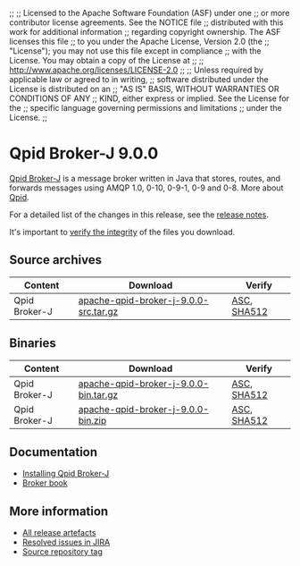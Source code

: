 ;;
;; Licensed to the Apache Software Foundation (ASF) under one
;; or more contributor license agreements.  See the NOTICE file
;; distributed with this work for additional information
;; regarding copyright ownership.  The ASF licenses this file
;; to you under the Apache License, Version 2.0 (the
;; "License"); you may not use this file except in compliance
;; with the License.  You may obtain a copy of the License at
;; 
;;   http://www.apache.org/licenses/LICENSE-2.0
;; 
;; Unless required by applicable law or agreed to in writing,
;; software distributed under the License is distributed on an
;; "AS IS" BASIS, WITHOUT WARRANTIES OR CONDITIONS OF ANY
;; KIND, either express or implied.  See the License for the
;; specific language governing permissions and limitations
;; under the License.
;;

# Qpid Broker-J 9.0.0

[Qpid Broker-J]({{site_url}}/components/broker-j/index.html) is a message broker written in Java that stores, routes,
and forwards messages using AMQP 1.0, 0-10, 0-9-1, 0-9 and 0-8.  More about
[Qpid]({{site_url}}/index.html).

For a detailed list of the changes in this release, see the [release
notes](release-notes.html).

It's important to [verify the
integrity]({{site_url}}/download.html#verify-what-you-download) of the
files you download.

## Source archives

| Content | Download | Verify |
|---------|----------|--------|
| Qpid Broker-J | [apache-qpid-broker-j-9.0.0-src.tar.gz](https://archive.apache.org/dist/qpid/broker-j/9.0.0/apache-qpid-broker-j-9.0.0-src.tar.gz) | [ASC](https://archive.apache.org/dist/qpid/broker-j/9.0.0/apache-qpid-broker-j-9.0.0-src.tar.gz.asc), [SHA512](https://archive.apache.org/dist/qpid/broker-j/9.0.0/apache-qpid-broker-j-9.0.0-src.tar.gz.sha512) |

## Binaries

| Content | Download | Verify |
|---------|----------|--------|
| Qpid Broker-J | [apache-qpid-broker-j-9.0.0-bin.tar.gz](https://archive.apache.org/dist/qpid/broker-j/9.0.0/binaries/apache-qpid-broker-j-9.0.0-bin.tar.gz) | [ASC](https://archive.apache.org/dist/qpid/broker-j/9.0.0/binaries/apache-qpid-broker-j-9.0.0-bin.tar.gz.asc), [SHA512](https://archive.apache.org/dist/qpid/broker-j/9.0.0/binaries/apache-qpid-broker-j-9.0.0-bin.tar.gz.sha512) |
| Qpid Broker-J | [apache-qpid-broker-j-9.0.0-bin.zip](https://archive.apache.org/dist/qpid/broker-j/9.0.0/binaries/apache-qpid-broker-j-9.0.0-bin.zip) | [ASC](https://archive.apache.org/dist/qpid/broker-j/9.0.0/binaries/apache-qpid-broker-j-9.0.0-bin.zip.asc), [SHA512](https://archive.apache.org/dist/qpid/broker-j/9.0.0/binaries/apache-qpid-broker-j-9.0.0-bin.zip.sha512) |

## Documentation


<div class="two-column" markdown="1">

 - [Installing Qpid Broker-J](book/Java-Broker-Installation.html)
 - [Broker book](book/index.html)

</div>


## More information

 - [All release artefacts](https://archive.apache.org/dist/qpid/broker-j/9.0.0)
 - [Resolved issues in JIRA](https://issues.apache.org/jira/issues/?jql=project+%3D+QPID+AND+fixVersion+%3D+%279.0.0%27+AND+resolution+%3D+%27fixed%27+ORDER+BY+priority+DESC)
 - [Source repository tag](https://gitbox.apache.org/repos/asf/qpid-broker-j.git/tree/refs/tags/9.0.0)

<script type="text/javascript">
  _deferredFunctions.push(function() {
      if ("9.0.0" === "{{current_broker_j_release}}" || "9.0.0" === "{{other_broker_j_release}}") {
          _modifyCurrentReleaseLinks();
      }
  });
</script>